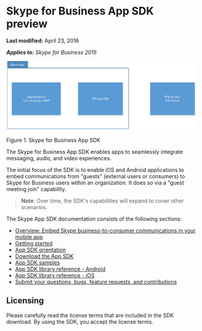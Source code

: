 
# Skype for Business App SDK preview

 **Last modified:** April 23, 2016

 _**Applies to:** Skype for Business 2015_

![Skype for Business App SDK](images/Fig1_samp_client_app_integration.png "Figure 1. Skype for Business App SDK")

Figure 1. Skype for Business App SDK

The Skype for Business App SDK enables apps to seamlessly integrate messaging, audio, and video experiences. 
 
The initial focus of the SDK is to enable iOS and Android applications to embed communications from "guests" (external users or consumers) to Skype for Business users within an organization.  It does so via a "guest meeting join" capability.

> **Note**: Over time, the SDK's capabilities will expand to cover other scenarios. 

The Skype App SDK documentation consists of the following sections:

- [Overview: Embed Skype business-to-consumer communications in your mobile app](EmbedSkypeB2Ccomms.md)
- [Getting started](GettingStarted.md)
- [App SDK orientation](Orientation.md)
- [Download the App SDK](Download.md)
- [App SDK samples](Samples.md)
- [App SDK library reference - Android](http://aka.ms/sfbAppSDKRef_Android)
- [App SDK library reference - iOS](http://aka.ms/sfbAppSDKRef_iOS)
- [Submit your questions, bugs, feature requests, and contributions](Feedback.md)

## Licensing

Please carefully read the license terms that are included in the SDK download.  By using the SDK, you accept the license terms.
